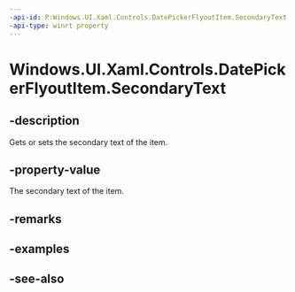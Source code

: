 ```yaml
---
-api-id: P:Windows.UI.Xaml.Controls.DatePickerFlyoutItem.SecondaryText
-api-type: winrt property
---
```


<!-- Property syntax
public string SecondaryText { get;  set; }
-->

# Windows.UI.Xaml.Controls.DatePickerFlyoutItem.SecondaryText

## -description
Gets or sets the secondary text of the item.



## -property-value
The secondary text of the item.

## -remarks

## -examples

## -see-also
